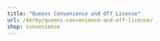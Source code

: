 ```yaml
---
title: "Queens Convenience and Off License"
url: /derby/queens-convenience-and-off-license/
shop: convenience
---
```


